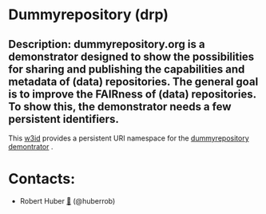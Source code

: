 # Dummyrepository (drp)
## Description: dummyrepository.org is a demonstrator designed to show the possibilities for sharing and publishing the capabilities and metadata of (data) repositories. The general goal is to improve the FAIRness of (data) repositories. To show this, the demonstrator needs a few persistent identifiers.

This [w3id](https://w3id.org/dummyrepository) provides a persistent URI namespace for the [dummyrepository demontrator](https://dummyrepository.org) .

# Contacts:
- Robert Huber [:email:](mailto:rhuber@uni-bremen.de) (@huberrob)
